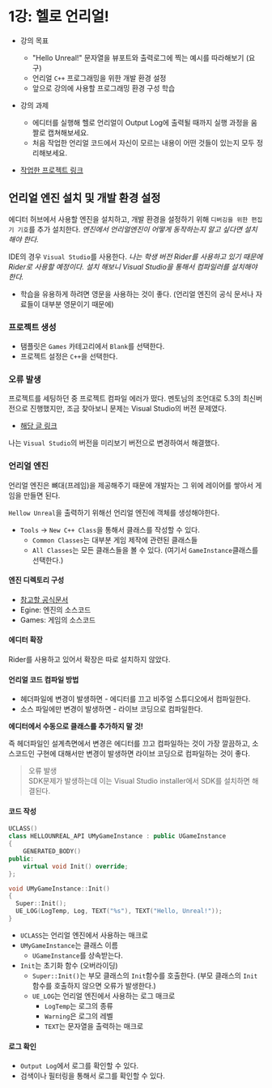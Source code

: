 # 1강: 헬로 언리얼!

- 강의 목표
  - "Hello Unreal!" 문자열을 뷰포트와 출력로그에 찍는 예시를 따라해보기 (요구)
  - 언리얼 `C++` 프로그래밍을 위한 개발 환경 설정
  - 앞으로 강의에 사용할 프로그래밍 환경 구성 학습
- 강의 과제
  - 에디터를 실행해 헬로 언리얼이 Output Log에 출력될 때까지 실행 과정을 움짤로 캡쳐해보세요.
  - 처음 작업한 언리얼 코드에서 자신이 모르는 내용이 어떤 것들이 있는지 모두 정리해보세요.

- [작업한 프로젝트 링크](/Unreal5_Lecture_Project/Part1/HelloUnreal/)

## 언리얼 엔진 설치 및 개발 환경 설정

에디터 허브에서 사용할 엔진을 설치하고, 개발 환경을 설정하기 위해 `디버깅을 위한 편집기 기호`를 추가 설치한다. *엔진에서 언리얼엔진이 어떻게 동작하는지 알고 싶다면 설치해야 한다.*

IDE의 경우 `Visual Studio`를 사용한다. *나는 학생 버전 Rider를 사용하고 있기 때문에 Rider로 사용할 예정이다. 설치 해보니 Visual Studio을 통해서 컴파일러를 설치해야 한다.*

- 학습을 유용하게 하려면 영문을 사용하는 것이 좋다. (언리얼 엔진의 공식 문서나 자료들이 대부분 영문이기 때문에)

### 프로젝트 생성

- 탬플릿은 `Games` 카테고리에서 `Blank`를 선택한다.
- 프로젝트 설정은 `C++`을 선택한다.

### 오류 발생

프로젝트를 세팅하던 중 프로젝트 컴파일 에러가 떴다. 멘토님의 조언대로 5.3의 최신버전으로 진행했지만, 조금 찾아보니 문제는 Visual Studio의 버전 문제였다.

- [해당 글 링크](https://forums.unrealengine.com/t/failure-to-create-a-new-project-cannot-access-private-member-declared-in-class-fhazardpointercollection-fhazardrecord/1548295/16)

나는 `Visual Studio`의 버전을 미리보기 버전으로 변경하여서 해결했다.

### 언리얼 엔진

언리얼 엔진은 뼈대(프레임)을 제공해주기 때문에 개발자는 그 위에 레이어를 쌓아서 게임을 만들면 된다.

`Hellow Unreal`을 출력하기 위해선 언리얼 엔진에 객체를 생성해야한다.

- `Tools` -> `New C++ Class`을 통해서 클래스를 작성할 수 있다.
  - `Common Classes`는 대부분 게임 제작에 관련된 클래스들
  - `All Classes`는 모든 클래스들을 볼 수 있다. (여기서 `GameInstance`클래스를 선택한다.)

#### 엔진 디렉토리 구성

- [참고할 공식문서](https://docs.unrealengine.com/4.27/ko/Basics/DirectoryStructure/)
- Egine: 엔진의 소스코드
- Games: 게임의 소스코드

#### 에디터 확장

Rider를 사용하고 있어서 확장은 따로 설치하지 않았다.

#### 언리얼 코드 컴파일 방법

- 헤더파일에 변경이 발생하면 - 에디터를 끄고 비주얼 스튜디오에서 컴파일한다.
- 소스 파일에만 변경이 발생하면 - 라이브 코딩으로 컴파일한다.

**에디터에서 수동으로 클래스를 추가하지 말 것!**

즉 헤더파일인 설계측면에서 변경은 에디터를 끄고 컴파일하는 것이 가장 깔끔하고, 소스코드인 구현에 대해서만 변경이 발생하면 라이브 코딩으로 컴파일하는 것이 좋다.

> 오류 발생  
> SDK문제가 발생하는데 이는 Visual Studio installer에서 SDK를 설치하면 해결된다.  

#### 코드 작성

```cpp
UCLASS()
class HELLOUNREAL_API UMyGameInstance : public UGameInstance
{
	GENERATED_BODY()
public:
	virtual void Init() override;
};
```

```cpp
void UMyGameInstance::Init()
{
  Super::Init();
  UE_LOG(LogTemp, Log, TEXT("%s"), TEXT("Hello, Unreal!"));
}
```

- `UCLASS`는 언리얼 엔진에서 사용하는 매크로
- `UMyGameInstance`는 클래스 이름
  - `UGameInstance`를 상속받는다.
- `Init`는 초기화 함수 (오버라이딩)
  - `Super::Init()`는 부모 클래스의 `Init`함수를 호출한다. (부모 클래스의 `Init`함수를 호출하지 않으면 오류가 발생한다.)
  - `UE_LOG`는 언리얼 엔진에서 사용하는 로그 매크로
    - `LogTemp`는 로그의 종류
    - `Warning`은 로그의 레벨
    - `TEXT`는 문자열을 출력하는 매크로

#### 로그 확인

- `Output Log`에서 로그를 확인할 수 있다.
- 검색이나 필터링을 통해서 로그를 확인할 수 있다.